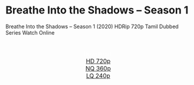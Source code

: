# Breathe Into the Shadows – Season 1
Breathe Into the Shadows – Season 1 (2020) HDRip 720p Tamil Dubbed Series Watch Online

<div align="center" style="
padding-top: 25px;
font-size: initial;">
<a style="color: rgba(255,255,255,.7);">Download:</a>
<br/>
<a class="download_links" href="http://cdn82.vidorg.net/h7tocms3amlbu3tf6rudl57eyzfppvwflhdy34r4v7f2ukef6346bway57tq/TamilYogi.vip_-_Breathe_into_the_shadow_(2020)[1080p_S01_HDRip_[Tamil_+_Telugu_+_Hindi]_(1)_HD_720p.mp4" target="_blank">HD 720p</a>
<br/>
<a class="download_links" href="http://cdn82.vidorg.net/h7tocms3amlbu3tf6rudl57eyzfppvwflhdy34r4vhf2ukef634vlq55bkha/TamilYogi.vip_-_Breathe_into_the_shadow_(2020)[1080p_S01_HDRip_[Tamil_+_Telugu_+_Hindi]_(1)_NQ_360p.mp4" target="_blank">NQ 360p</a>
<br/>
<a class="download_links" href="http://cdn82.vidorg.net/h7tocms3amlbu3tf6rudl57eyzfppvwflhdy34r4vpf2ukef634uzsv3kczq/TamilYogi.vip_-_Breathe_into_the_shadow_(2020)[1080p_S01_HDRip_[Tamil_+_Telugu_+_Hindi]_(1)_LQ_240p.mp4" target="_blank">LQ 240p</a></div>
